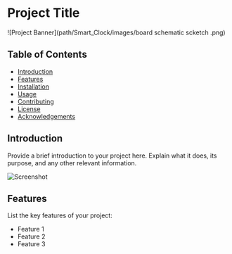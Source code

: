 # Project Title

![Project Banner](path/Smart_Clock/images/board schematic scketch .png)

## Table of Contents
- [Introduction](#introduction)
- [Features](#features)
- [Installation](#installation)
- [Usage](#usage)
- [Contributing](#contributing)
- [License](#license)
- [Acknowledgements](#acknowledgements)

## Introduction
Provide a brief introduction to your project here. Explain what it does, its purpose, and any other relevant information.

![Screenshot](path/to/your/screenshot-image.png)

## Features
List the key features of your project:
- Feature 1
- Feature 2
- Feature 3

 

 
